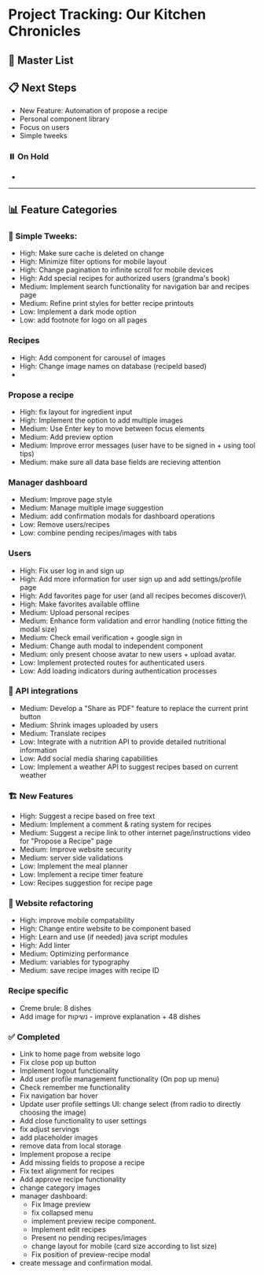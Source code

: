 # Project Tracking: Our Kitchen Chronicles

## 🚀 Master List

## 📋 Next Steps
- New Feature: Automation of propose a recipe
- Personal component library
- Focus on users
- Simple tweeks

### ⏸️ On Hold
- 

---

## 📊 Feature Categories

### 🎨 Simple Tweeks:
- High: Make sure cache is deleted on change
- High: Minimize filter options for mobile layout
- High: Change pagination to infinite scroll for mobile devices
- High: Add special recipes for authorized users (grandma's book)
- Medium: Implement search functionality for navigation bar and recipes page
- Medium: Refine print styles for better recipe printouts
- Low: Implement a dark mode option
- Low: add footnote for logo on all pages

### Recipes
- High: Add component for carousel of images
- High: Change image names on database (recipeId based)
- 

### Propose a recipe
- High: fix layout for ingredient input
- High: Implement the option to add multiple images
- Medium: Use Enter key to move between focus elements
- Medium: Add preview option
- Medium: Improve error messages (user have to be signed in + using tool tips)
- Medium: make sure all data base fields are recieving attention

### Manager dashboard
- Medium: Improve page style
- Medium: Manage multiple image suggestion
- Medium: add confirmation modals for dashboard operations
- Low: Remove users/recipes
- Low: combine pending recipes/images with tabs

### Users
- High: Fix user log in and sign up
- High: Add more information for user sign up and add settings/profile page
- High: Add favorites page for user (and all recipes becomes discover)\
- High: Make favorites available offline
- Medium: Upload personal recipes
- Medium: Enhance form validation and error handling (notice fitting the modal size)
- Medium: Check email verification + google sign in
- Medium: Change auth modal to independent component
- Medium: only present choose avatar to new users + upload avatar.
- Low: Implement protected routes for authenticated users
- Low: Add loading indicators during authentication processes

### 🔌 API integrations
- Medium: Develop a "Share as PDF" feature to replace the current print button
- Medium: Shrink images uploaded by users
- Medium: Translate recipes
- Low: Integrate with a nutrition API to provide detailed nutritional information
- Low: Add social media sharing capabilities
- Low: Implement a weather API to suggest recipes based on current weather

### 🏗️ New Features
- High: Suggest a recipe based on free text
- Medium: Implement a comment & rating system for recipes
- Medium: Suggest a recipe link to other internet page/instructions video for "Propose a Recipe" page
- Medium: Improve website security
- Medium: server side validations
- Low: Implement the meal planner
- Low: Implement a recipe timer feature
- Low: Recipes suggestion for recipe page

### 🔧 Website refactoring
- High: improve mobile compatability
- High: Change entire website to be component based
- High: Learn and use (if needed) java script modules
- High: Add linter
- Medium: Optimizing performance
- Medium: variables for typography
- Medium: save recipe images with recipe ID

### Recipe specific
- Creme brule: 8 dishes
- Add image for נשיקות - improve explanation + 48 dishes


### ✅ Completed
- Link to home page from website logo
- Fix close pop up button
- Implement logout functionality
- Add user profile management functionality (On pop up menu)
- Check remember me functionality
- Fix navigation bar hover
- Update user profile settings UI: change select (from radio to directly choosing the image)
- Add close functionality to user settings
- fix adjust servings 
- add placeholder images
- remove data from local storage
- Implement propose a recipe
- Add missing fields to propose a recipe
- Fix text alignment for recipes
- Add approve recipe functionality
- change category images
- manager dashboard: 
  * Fix Image preview
  * fix collapsed menu
  * implement preview recipe component.
  * Implement edit recipes
  * Present no pending recipes/images
  * change layout for mobile (card size according to list size)
  * Fix position of preview-recipe modal
- create message and confirmation modal.
